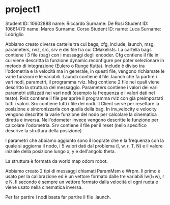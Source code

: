 # project1
Student ID: 10602888		name: Riccardo		Surname: De Rosi
Student ID: 10661470		name: Marco		Surname: Corso
Student ID: 		name: Luca		Surname: Lobriglio

Abbiamo creato diverse cartelle tra cui bags, cfg, include, launch, msg, parameters, rviz, src, srv e dei file tra cui CMakelists. 
La cartella bags contiene i 3 file (bag) con i messaggi degli encoder. 
Cfg contiene il file in cui viene descritta la funzione dynamic.reconfigure per poter selezionare in metodo di integrazione (Eulero o Runge Kutta).
Include è diviso tra l'odometria e la velocità ma in generale, in questi file, vengono richiamate le varie funzioni e le variabili.
Launch contiene il file .launch che fa partire i vari nodi, parametri, il programma rviz.
Msg contiene 2 file nei quali viene descritto la struttura del messaggio.
Parameters contiene i valori dei vari parametri utilizzati nei vari nodi (esempio la frequenza e i valori dati nel testo).
Rviz contiene il file per aprire il programma rviz con già preimpostati tutti i valori.
Src contiene tutti i file dei nodi. Il Client serve per resettare la posizione e sincronizzarla con quella della bag. In inv_velocity e velocity vengono descritte la varie funzione del nodo per calcolare la cinematica diretta e inversa. Nell'odometer invece vengono descritte le funzione per calcolare l'odometria.
Srv contiene il file per il reset (nello specifico descrive la struttura della posizione)

I parametri che abbiamo aggiunto sono il looprate che è la frequenza con la quale si aggiorna il nodo, i 5 valori dati dal problema (l, w, r, T, N) e il valore iniziale della posizione lungo x, y e dell'angolo theta.

La struttura è formata da world map odom robot.

Abbiamo creato 2 tipi di messaggi chiamati ParamMsm e Wrpm. Il primo è usato per la calibrazione ed è un vettore formato dalle tre variabili lw(l+w), r e N. Il secondo è sempre un vettore formato dalla velocità di ogni ruota e viene usato nella cinematica inversa.

Per far partire i nodi basta far partire il file .launch.
